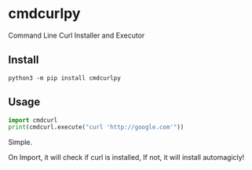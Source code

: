 # cmdcurlpy
Command Line Curl Installer and Executor

## Install
`python3 -m pip install cmdcurlpy`

## Usage
```py
import cmdcurl
print(cmdcurl.execute("curl 'http://google.com'"))
```

Simple.

On Import, it will check if curl is installed, 
If not, it will install automagicly!
